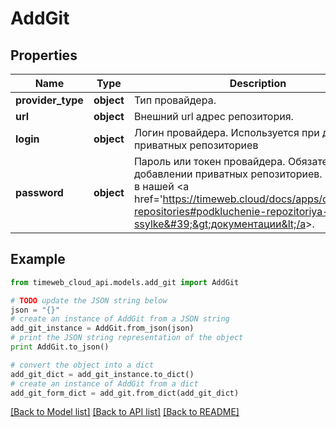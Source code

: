 # AddGit


## Properties
Name | Type | Description | Notes
------------ | ------------- | ------------- | -------------
**provider_type** | **object** | Тип провайдера. | 
**url** | **object** | Внешний url адрес репозитория. | 
**login** | **object** | Логин провайдера. Используется при добавлении приватных репозиториев | [optional] 
**password** | **object** | Пароль или токен провайдера. Обязателен при добавлении приватных репозиториев. Подробнее в нашей &lt;a href&#x3D;&#39;https://timeweb.cloud/docs/apps/connecting-repositories#podkluchenie-repozitoriya-po-ssylke&#39;&gt;документации&lt;/a&gt;. | [optional] 

## Example

```python
from timeweb_cloud_api.models.add_git import AddGit

# TODO update the JSON string below
json = "{}"
# create an instance of AddGit from a JSON string
add_git_instance = AddGit.from_json(json)
# print the JSON string representation of the object
print AddGit.to_json()

# convert the object into a dict
add_git_dict = add_git_instance.to_dict()
# create an instance of AddGit from a dict
add_git_form_dict = add_git.from_dict(add_git_dict)
```
[[Back to Model list]](../README.md#documentation-for-models) [[Back to API list]](../README.md#documentation-for-api-endpoints) [[Back to README]](../README.md)


